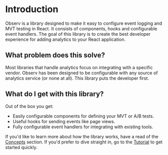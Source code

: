 # Introduction

Observ is a library designed to make it easy to configure event logging and MVT testing in React. It consists of components, hooks and configurable event handlers. The goal of this library is to create the best developer experience for adding analytics to your React application.

## What problem does this solve?

Most libraries that handle analytics focus on integrating with a specific vendor. Observ has been designed to be configurable with any source of analytics service (or none at all). This library puts the developer first.

## What do I get with this library?

Out of the box you get:

- Easily configurable components for defining your MVT or A/B tests.
- Useful hooks for sending events like page views.
- Fully configurable event handlers for integrating with existing tools.

If you'd like to learn more about how the library works, have a read of the [Concepts](/docs/concepts) section. If you'd prefer to dive straight in, go to the [Tutorial](/docs/tutorial) to get started quickly.
